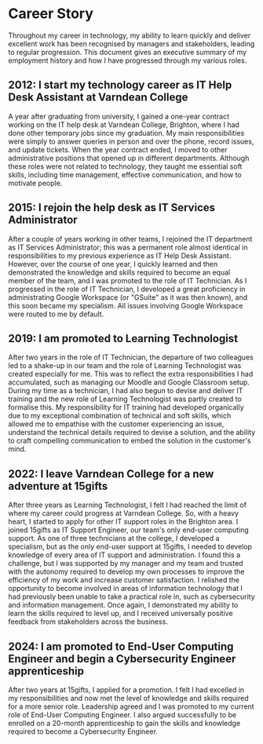 # Career Story

Throughout my career in technology, my ability to learn quickly and deliver excellent work has been recognised by managers and stakeholders, leading to regular progression. This document gives an executive summary of my employment history and how I have progressed through my various roles.

## 2012: I start my technology career as IT Help Desk Assistant at Varndean College 

A year after graduating from university, I gained a one-year contract working on the IT help desk at Varndean College, Brighton, where I had done other temporary jobs since my graduation. My main responsibilities were simply to answer queries in person and over the phone, record issues, and update tickets. When the year contract ended, I moved to other administrative positions that opened up in different departments. Although these roles were not related to technology, they taught me essential soft skills, including time management, effective communication, and how to motivate people. 

## 2015: I rejoin the help desk as IT Services Administrator

After a couple of years working in other teams, I rejoined the IT department as IT Services Administrator; this was a permanent role almost identical in responsibilities to my previous experience as IT Help Desk Assistant. However, over the course of one year, I quickly learned and then demonstrated the knowledge and skills required to become an equal member of the team, and I was promoted to the role of IT Technician. As I progressed in the role of IT Technician, I developed a great proficiency in administrating Google Workspace (or "GSuite" as it was then known), and this soon became my specialism. All issues involving Google Workspace were routed to me by default.

## 2019: I am promoted to Learning Technologist

After two years in the role of IT Technician, the departure of two colleagues led to a shake-up in our team and the role of Learning Technologist was created especially for me. This was to reflect the extra responsibilities I had accumulated, such as managing our Moodle and Google Classroom setup. During my time as a technician, I had also begun to devise and deliver IT training and the new role of Learning Technologist was partly created to formalise this. My responsibility for IT training had developed organically due to my exceptional combination of technical and soft skills, which allowed me to empathise with the customer experiencing an issue, understand the technical details required to devise a solution, and the ability to craft compelling communication to embed the solution in the customer's mind.

## 2022: I leave Varndean College for a new adventure at 15gifts

After three years as Learning Technologist, I felt I had reached the limit of where my career could progress at Varndean College. So, with a heavy heart, I started to apply for other IT support roles in the Brighton area. I joined 15gifts as IT Support Engineer, our team's only end-user computing support. As one of three technicians at the college, I developed a specialism, but as the only end-user support at 15gifts, I needed to develop knowledge of every area of IT support and administration. I found this a challenge, but I was supported by my manager and my team and trusted with the autonomy required to develop my own processes to improve the efficiency of my work and increase customer satisfaction. I relished the opportunity to become involved in areas of information technology that I had previously been unable to take a practical role in, such as cybersecurity and information management. Once again, I demonstrated my ability to learn the skills required to level up, and I received universally positive feedback from stakeholders across the business.

## 2024: I am promoted to End-User Computing Engineer and begin a Cybersecurity Engineer apprenticeship

After two years at 15gifts, I applied for a promotion. I felt I had excelled in my responsibilities and now met the level of knowledge and skills required for a more senior role. Leadership agreed and I was promoted to my current role of End-User Computing Engineer. I also argued successfully to be enrolled on a 20-month apprenticeship to gain the skills and knowledge required to become a Cybersecurity Engineer.
